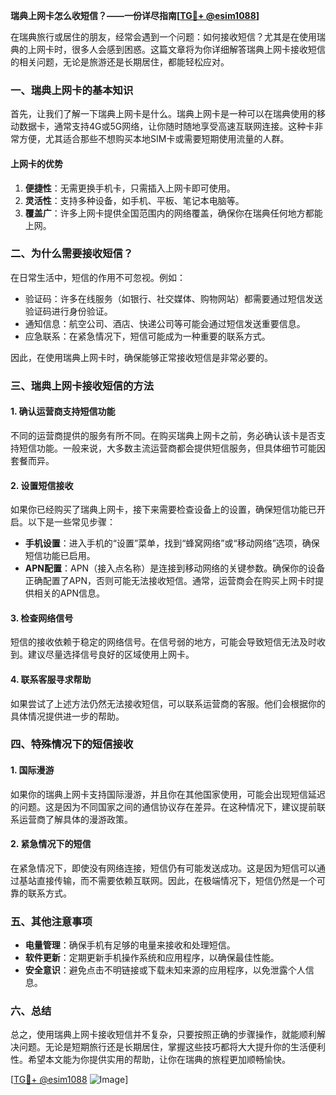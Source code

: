 **瑞典上网卡怎么收短信？——一份详尽指南[[TG💪+ @esim1088](https://t.me/s/esim1088)]**

在瑞典旅行或居住的朋友，经常会遇到一个问题：如何接收短信？尤其是在使用瑞典的上网卡时，很多人会感到困惑。这篇文章将为你详细解答瑞典上网卡接收短信的相关问题，无论是旅游还是长期居住，都能轻松应对。

### 一、瑞典上网卡的基本知识

首先，让我们了解一下瑞典上网卡是什么。瑞典上网卡是一种可以在瑞典使用的移动数据卡，通常支持4G或5G网络，让你随时随地享受高速互联网连接。这种卡非常方便，尤其适合那些不想购买本地SIM卡或需要短期使用流量的人群。

#### 上网卡的优势
1. **便捷性**：无需更换手机卡，只需插入上网卡即可使用。
2. **灵活性**：支持多种设备，如手机、平板、笔记本电脑等。
3. **覆盖广**：许多上网卡提供全国范围内的网络覆盖，确保你在瑞典任何地方都能上网。

### 二、为什么需要接收短信？

在日常生活中，短信的作用不可忽视。例如：
- 验证码：许多在线服务（如银行、社交媒体、购物网站）都需要通过短信发送验证码进行身份验证。
- 通知信息：航空公司、酒店、快递公司等可能会通过短信发送重要信息。
- 应急联系：在紧急情况下，短信可能成为一种重要的联系方式。

因此，在使用瑞典上网卡时，确保能够正常接收短信是非常必要的。

### 三、瑞典上网卡接收短信的方法

#### 1. 确认运营商支持短信功能
不同的运营商提供的服务有所不同。在购买瑞典上网卡之前，务必确认该卡是否支持短信功能。一般来说，大多数主流运营商都会提供短信服务，但具体细节可能因套餐而异。

#### 2. 设置短信接收
如果你已经购买了瑞典上网卡，接下来需要检查设备上的设置，确保短信功能已开启。以下是一些常见步骤：

- **手机设置**：进入手机的“设置”菜单，找到“蜂窝网络”或“移动网络”选项，确保短信功能已启用。
- **APN配置**：APN（接入点名称）是连接到移动网络的关键参数。确保你的设备正确配置了APN，否则可能无法接收短信。通常，运营商会在购买上网卡时提供相关的APN信息。

#### 3. 检查网络信号
短信的接收依赖于稳定的网络信号。在信号弱的地方，可能会导致短信无法及时收到。建议尽量选择信号良好的区域使用上网卡。

#### 4. 联系客服寻求帮助
如果尝试了上述方法仍然无法接收短信，可以联系运营商的客服。他们会根据你的具体情况提供进一步的帮助。

### 四、特殊情况下的短信接收

#### 1. 国际漫游
如果你的瑞典上网卡支持国际漫游，并且你在其他国家使用，可能会出现短信延迟的问题。这是因为不同国家之间的通信协议存在差异。在这种情况下，建议提前联系运营商了解具体的漫游政策。

#### 2. 紧急情况下的短信
在紧急情况下，即使没有网络连接，短信仍有可能发送成功。这是因为短信可以通过基站直接传输，而不需要依赖互联网。因此，在极端情况下，短信仍然是一个可靠的联系方式。

### 五、其他注意事项

- **电量管理**：确保手机有足够的电量来接收和处理短信。
- **软件更新**：定期更新手机操作系统和应用程序，以确保最佳性能。
- **安全意识**：避免点击不明链接或下载未知来源的应用程序，以免泄露个人信息。

### 六、总结

总之，使用瑞典上网卡接收短信并不复杂，只要按照正确的步骤操作，就能顺利解决问题。无论是短期旅行还是长期居住，掌握这些技巧都将大大提升你的生活便利性。希望本文能为你提供实用的帮助，让你在瑞典的旅程更加顺畅愉快。

[[TG💪+ @esim1088](https://t.me/s/esim1088) ![Image](https://i.postimg.cc/4NQfJmqS/Snipaste-2025-05-13-00-14-12.png)]
